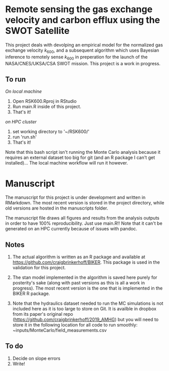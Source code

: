 # Remote sensing the gas exchange velocity and carbon efflux using the SWOT Satellite

This project deals with devolping an empirical model for the normalized gas exchange velocity $k_{600}$, and a subsequent algorithm which uses Bayesian inference to remotely sense $k_{600}$ in preperation for the launch of the NASA/CNES/UKSA/CSA SWOT mission. This project is a work in progress.

## To run
*On local machine*
1) Open RSK600.Rproj in RStudio
2) Run main.R inside of this project.
3) That's it!

*on HPC cluster*
1) set working directory to '~/RSK600/'
2) run 'run.sh'
3) That's it!

Note that this bash script isn't running the Monte Carlo analysis because it requires an external dataset too big for git (and an R package I can't get installed)... The local machine workflow will run it however.

# Manuscript
The manuscript for this project is under development and written in RMarkdown. The most recent version is stored in the project directory, while old versions are hosted in the manuscripts folder.

The manuscript file draws all figures and results from the analysis outputs in order to have 100% reproducibility. Just use main.R!! Note that it can't be generated on an HPC currently because of issues with pandoc.

## Notes
1) The actual algorithm is written as an R package and available at https://github.com/craigbrinkerhoff/BIKER. This package is used in the validation for this project.

2) The stan model implemented in the algorithm is saved here purely for posterity's sake (along with past versions as this is all a work in progress). The most recent version is the one that is implemented in the BIKER R package.

3) Note that the hydraulics dataset needed to run the MC simulations is not included here as it is too large to store on Git. It is availble in dropbox from its paper's original repo (https://github.com/craigbrinkerhoff/2019_AMHG) but you will need to store it in the following location for all code to run smoothly: ~inputs/MonteCarlo/field_measurements.csv

## To do
1) Decide on slope errors
2) Write!